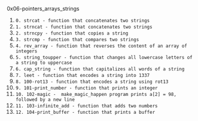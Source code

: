 0x06-pointers_arrays_strings

1. `0. strcat - function that concatenates two strings` 
2. `1. strncat - function that concatenates two strings` 
3. `2. strncpy - function that copies a string` 
4. `3. strcmp - function that compares two strings`
5. `4. rev_array - function that reverses the content of an array of integers`
6. `5. string_toupper - function that changes all lowercase letters of a string to uppercase` 
7. `6. cap_string - function that capitalizes all words of a string` 
8. `7. leet - function that encodes a string into 1337` 
9. `8. 100-rot13 - function that encodes a string using rot13`
10. `9. 101-print_number - function that prints an integer` 
11. `10. 102-magic -  make_magic_happen program prints a[2] = 98, followed by a new line`
12. `11. 103-infinite_add - function that adds two numbers` 
12. `12. 104-print_buffer - function that prints a buffer`
